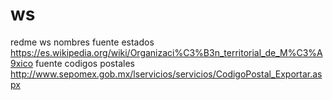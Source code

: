 # ws
redme ws nombres
fuente estados
https://es.wikipedia.org/wiki/Organizaci%C3%B3n_territorial_de_M%C3%A9xico
fuente codigos postales
http://www.sepomex.gob.mx/lservicios/servicios/CodigoPostal_Exportar.aspx

